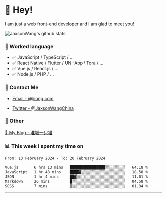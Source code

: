 # 👋 Hey!

I am just a web front-end developer and I am glad to meet you!

![JaxsonWang's github stats](https://github-readme-stats.vercel.app/api?username=JaxsonWang&&show_icons=true&&title_color=1abc9c&&icon_color=1abc9c)


### 📝 Worked language

- ✅ JavaScript / TypeScript / ...
- ✅ React Native / Flutter / UNI-App / Tora / ...
- ✅ Vue.js / React.js / ...
- ✅ Node.js / PHP / ...

### 📮 Contact Me

- [Email - i@iiong.com](mailto:i@iiong.com)

- [Twitter - @JaxsonWangChina](https://twitter.com/JaxsonWangChina)

### 🤪 Other

[📌 My Blog - 淮城一只猫](https://iiong.com)

### 📊 This week I spent my time on

<!--START_SECTION:waka-->

```txt
From: 13 February 2024 - To: 20 February 2024

Vue.js       6 hrs 13 mins   ████████████████░░░░░░░░░   64.18 %
JavaScript   1 hr 48 mins    ████▓░░░░░░░░░░░░░░░░░░░░   18.58 %
JSON         1 hr 4 mins     ██▓░░░░░░░░░░░░░░░░░░░░░░   11.01 %
Markdown     26 mins         █░░░░░░░░░░░░░░░░░░░░░░░░   04.58 %
SCSS         7 mins          ▒░░░░░░░░░░░░░░░░░░░░░░░░   01.34 %
```

<!--END_SECTION:waka-->

---
